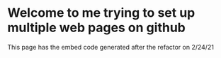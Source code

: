 # Welcome to me trying to set up multiple web pages on github
<head>
<html>
<body>
<p>
This page has the embed code generated after the refactor on 2/24/21</p>

<script>
  (() => {
    const resizer = document.createElement('script')
    resizer.src = 'https://cdn.jsdelivr.net/npm/iframe-resizer@4.2.11/js/iframeResizer.min.js'
    document.body.appendChild(resizer)
    resizer.addEventListener('load', function () {
      const iframe = document.createElement('iframe')
      iframe.id = 'crowdsmart-embed-app'
      iframe.src = 'https://www.crowdsmartstage.ai/embed/evaluation/logohere/38a8b05e-72d3-11eb-82b2-0ad589fedacf/47c28d76-72d3-11eb-bc0f-0ad589fedacf'
      document.body.appendChild(iframe)
      iframe.addEventListener('load', function () {
        iFrameResize({}, '#crowdsmart-embed-app')
      })
    })
  })()
</script>
<style>
  #crowdsmart-embed-app {
    background: transparent;
    border: none;
    bottom: 0;
    max-height: 100vh;
    position: fixed;
    right: 0;
    width: 420px;
  }
</style>
</head>
